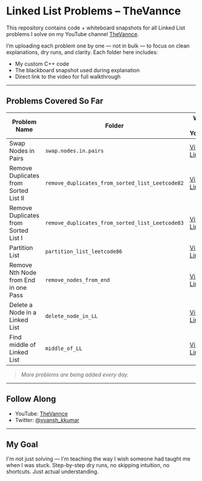 # Linked List Problems – TheVannce

This repository contains code + whiteboard snapshots for all Linked List problems I solve on my YouTube channel [TheVannce](https://www.youtube.com/@theVannce).

I’m uploading each problem one by one — not in bulk — to focus on clean explanations, dry runs, and clarity. Each folder here includes:

- My custom C++ code
- The blackboard snapshot used during explanation
- Direct link to the video for full walkthrough

---

## Problems Covered So Far

| Problem Name                                | Folder                                               | Watch on YouTube |
|--------------------------------------------|------------------------------------------------------|------------------|
| Swap Nodes in Pairs                        | `swap.nodes.in.pairs`                                | [Video Link](https://youtu.be/dQQfT3IKbX0?si=b_tzWMsKg7ifuz2w) |
| Remove Duplicates from Sorted List II      | `remove_duplicates_from_sorted_list_Leetcode82`      | [Video Link](https://youtu.be/eP-JvI1t1RY?si=6S6SS59jZqlQuxgb) |
| Remove Duplicates from Sorted List I       | `remove_duplicates_from_sorted_list_Leetcode83`      | [Video Link](https://youtu.be/UFMnvPvtbqY) |
| Partition List                             | `partition_list_leetcode86`                          | [Video Link](https://youtu.be/_xhoZvA-WKw?si=k-GBTIX67A6E1A1D) |
| Remove Nth Node from End in one Pass       | `remove_nodes_from_end`                              | [Video Link](https://youtu.be/c6bJJm32u4I?feature=shared) |
| Delete a Node in a Linked List             | `delete_node_in_LL`                                  | [Video Link](https://youtu.be/LEkrgaMz0_o?feature=shared) |
| Find middle of Linked List                 | `middle_of_LL`                                       | [Video Link](https://youtu.be/LEkrgaMz0_o?feature=shared)  |


> *More problems are being added every day.*

---

## Follow Along

- YouTube: [TheVannce](https://www.youtube.com/@theVannce)
- Twitter: [@vvansh_kkumar](https://x.com/vvansh_kkumar)

---

## My Goal

I'm not just solving — I'm teaching the way I wish someone had taught me when I was stuck. Step-by-step dry runs, no skipping intuition, no shortcuts. Just actual understanding.

